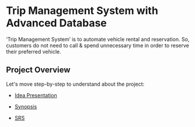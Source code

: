 # Trip Management System with Advanced Database

‘Trip Management System’ is to automate vehicle rental and reservation. 
So, customers do not need to call & spend unnecessary time in order to reserve their 
preferred vehicle.

## Project Overview

Let's move step-by-step to understand about the project:

- [Idea Presentation](./Idea%20Presentation/ADS%20PBL%20SRS%20PPT.pdf)

- [Synopsis](./Synopsis/Group_06_ADS_PBL_Synopsis.pdf)

- [SRS](./SRS/Group_06_ADS_PBL_SRS.pdf)
